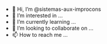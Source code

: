 - 👋 Hi, I’m @sistemas-aux-improcons
- 👀 I’m interested in ...
- 🌱 I’m currently learning ...
- 💞️ I’m looking to collaborate on ...
- 📫 How to reach me ...

<!---
sistemas-aux-improcons/sistemas-aux-improcons is a ✨ special ✨ repository because its `README.md` (this file) appears on your GitHub profile.
You can click the Preview link to take a look at your changes.
--->
